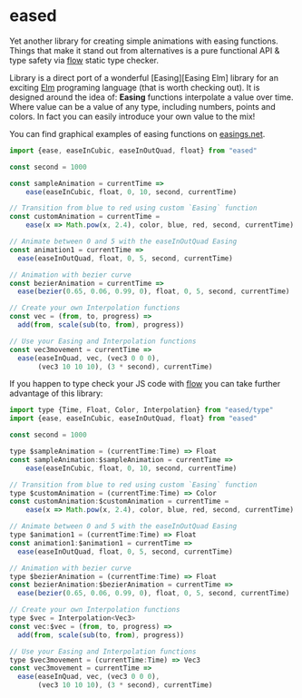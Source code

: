 # eased

Yet another library for creating simple animations with easing functions. Things that make it stand out from alternatives is a pure functional API & type safety via [flow][] static type checker.


Library is a direct port of a wonderful [Easing][Easing Elm] library for an exciting [Elm][] programing language (that is worth checking out). It is designed around the idea of: **Easing** functions interpolate a value over time. Where value can be a value of any type, including numbers, points and colors. In fact you can easily introduce your own value to the mix!

You can find graphical examples of easing functions on [easings.net][].


```js
import {ease, easeInCubic, easeInOutQuad, float} from "eased"

const second = 1000

const sampleAnimation = currentTime =>
    ease(easeInCubic, float, 0, 10, second, currentTime)

// Transition from blue to red using custom `Easing` function
const customAnimation = currentTime =
    ease(x => Math.pow(x, 2.4), color, blue, red, second, currentTime)

// Animate between 0 and 5 with the easeInOutQuad Easing
const animation1 = currentTime =>
  ease(easeInOutQuad, float, 0, 5, second, currentTime)

// Animation with bezier curve
const bezierAnimation = currentTime =>
  ease(bezier(0.65, 0.06, 0.99, 0), float, 0, 5, second, currentTime)

// Create your own Interpolation functions
const vec = (from, to, progress) =>
  add(from, scale(sub(to, from), progress))

// Use your Easing and Interpolation functions
const vec3movement = currentTime =>
  ease(easeInQuad, vec, (vec3 0 0 0),
       (vec3 10 10 10), (3 * second), currentTime)
```

If you happen to type check your JS code with [flow][] you can take further advantage of this library:

```js
import type {Time, Float, Color, Interpolation} from "eased/type"
import {ease, easeInCubic, easeInOutQuad, float} from "eased"

const second = 1000

type $sampleAnimation = (currentTime:Time) => Float
const sampleAnimation:$sampleAnimation = currentTime =>
    ease(easeInCubic, float, 0, 10, second, currentTime)

// Transition from blue to red using custom `Easing` function
type $customAnimation = (currentTime:Time) => Color
const customAnimation:$customAnimation = currentTime =
    ease(x => Math.pow(x, 2.4), color, blue, red, second, currentTime)

// Animate between 0 and 5 with the easeInOutQuad Easing
type $animation1 = (currentTime:Time) => Float
const animation1:$animation1 = currentTime =>
  ease(easeInOutQuad, float, 0, 5, second, currentTime)

// Animation with bezier curve
type $bezierAnimation = (currentTime:Time) => Float
const bezierAnimation:$bezierAnimation = currentTime =>
  ease(bezier(0.65, 0.06, 0.99, 0), float, 0, 5, second, currentTime)

// Create your own Interpolation functions
type $vec = Interpolation<Vec3>
const vec:$vec = (from, to, progress) =>
  add(from, scale(sub(to, from), progress))

// Use your Easing and Interpolation functions
type $vec3movement = (currentTime:Time) => Vec3
const vec3movement = currentTime =>
  ease(easeInQuad, vec, (vec3 0 0 0),
       (vec3 10 10 10), (3 * second), currentTime)
```

[Elm]:http://elm-lang.org
[flow]:http://flowtype.org
[Easing]:http://package.elm-lang.org/packages/Dandandan/Easing/2.0.0
[easings.net]:http://easings.net
